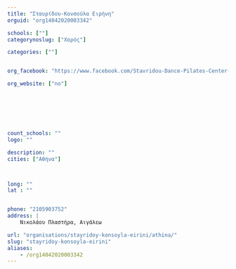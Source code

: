 ```yaml
---
title: "Σταυρίδου-Κονσούλα Ειρήνη"
orguid: "org14042020003342"

schools: [""]
categorynoslug: ["Χορός"]

categories: [""]


org_facebook: "https://www.facebook.com/Stavridou-Dance-Pilates-Center-148342185242734/"

org_website: ["no"]







count_schools: ""
logo: ""

description: ""
cities: ["Αθήνα"]



long: ""
lat : ""


phone: "2105903752"
address: |
    Νικολάου Πλαστήρα, Αιγάλεω

url: "organisations/stayridoy-konsoyla-eirini/athina/"
slug: "stayridoy-konsoyla-eirini"
aliases:
    - /org14042020003342
---
```



